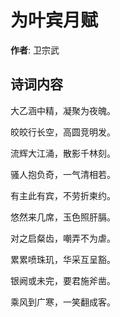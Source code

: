 # 为叶宾月赋

**作者**: 卫宗武

## 诗词内容

大乙涵中精，凝聚为夜魄。

皎皎行长空，高圆竞明发。

流辉大江涌，散影千林刻。

骚人抱负奇，一气清相若。

有主此有宾，不劳折柬约。

悠然来几席，玉色照肝膈。

对之启粲齿，嘲弄不为虐。

累累喷珠玑，华采互呈豁。

银阙或未完，要君施斧凿。

乘风到广寒，一笑翻成客。

